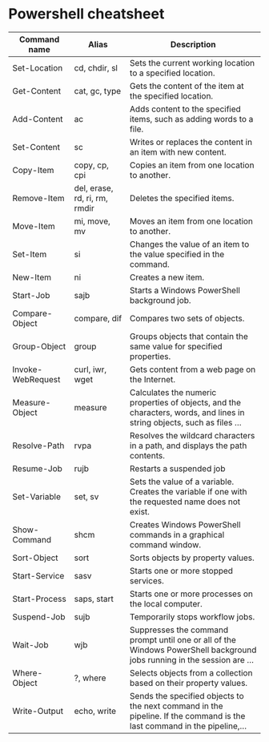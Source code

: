 # Powershell cheatsheet

|Command name | Alias | Description|
|--- | --- | ---|
|Set-Location | cd, chdir, sl | Sets the current working location to a specified location.|
|Get-Content | cat, gc, type | Gets the content of the item at the specified location.|
|Add-Content | ac | Adds content to the specified items, such as adding words to a file.|
|Set-Content | sc | Writes or replaces the content in an item with new content.|
|Copy-Item | copy, cp, cpi | Copies an item from one location to another.|
|Remove-Item | del, erase, rd, ri, rm, rmdir | Deletes the specified items.|
|Move-Item | mi, move, mv | Moves an item from one location to another.|
|Set-Item | si | Changes the value of an item to the value specified in the command.|
|New-Item | ni | Creates a new item.|
|Start-Job | sajb | Starts a Windows PowerShell background job.|
|Compare-Object | compare, dif | Compares two sets of objects.|
|Group-Object | group | Groups objects that contain the same value for specified properties.|
|Invoke-WebRequest | curl, iwr, wget | Gets content from a web page on the Internet.|
|Measure-Object | measure | Calculates the numeric properties of objects, and the characters, words, and lines in string objects, such as files …|
|Resolve-Path | rvpa | Resolves the wildcard characters in a path, and displays the path contents.|
|Resume-Job | rujb | Restarts a suspended job|
|Set-Variable | set, sv | Sets the value of a variable. Creates the variable if one with the requested name does not exist.|
|Show-Command | shcm | Creates Windows PowerShell commands in a graphical command window.|
|Sort-Object | sort | Sorts objects by property values.|
|Start-Service | sasv | Starts one or more stopped services.|
|Start-Process | saps, start | Starts one or more processes on the local computer.|
|Suspend-Job | sujb | Temporarily stops workflow jobs.|
|Wait-Job | wjb | Suppresses the command prompt until one or all of the Windows PowerShell background jobs running in the session are …|
|Where-Object | ?, where | Selects objects from a collection based on their property values.|
|Write-Output | echo, write | Sends the specified objects to the next command in the pipeline. If the command is the last command in the pipeline,…|
